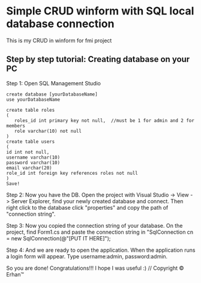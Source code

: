 Simple CRUD winform with SQL local database connection
==


This is my CRUD in winform for fmi project


Step by step tutorial: Creating database on your PC
----

Step 1: Open SQL Management Studio 

	create database [yourDatabaseName]
	use yourDatabaseName
	
	create table roles
	(
	   roles_id int primary key not null,  //must be 1 for admin and 2 for members
	   role varchar(10) not null
	)
	create table users
	(
	id int not null,
	username varchar(10)
	password varchar(10)
	email varchar(20)
	role_id int foreign key references roles not null
	)
	Save!

Step 2: Now you have the DB. Open the project with Visual Studio -> View -> Server Explorer, 
	find your newly created database and connect. Then right click to
	the database click "properties" and copy the path of "connection string".

Step 3: Now you copied the connection string of your database. On the project, 
	find Form1.cs and paste the connection string in
	"SqlConnection cn = new SqlConnection(@"[PUT IT HERE]");

Step 4: And we are ready to open the application. When the application runs a login form will appear.
	Type username:admin, password:admin.	

 So you are done! Congratulations!!! I hope I was useful :)     // Copyright © Erhan™ 
